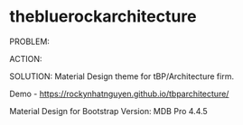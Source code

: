 # thebluerockarchitecture

PROBLEM:


ACTION: 

SOLUTION:
Material Design theme for tBP/Architecture firm. 

Demo - https://rockynhatnguyen.github.io/tbparchitecture/

Material Design for Bootstrap
Version: MDB Pro 4.4.5
